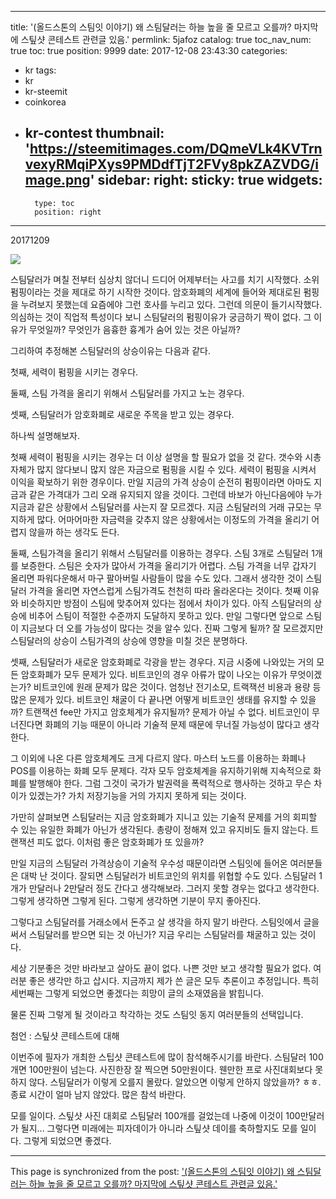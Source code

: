 
---
title: '(올드스톤의 스팀잇 이야기) 왜 스팀달러는 하늘 높을 줄 모르고 오를까? 마지막에 스팊샷 콘테스트 관련글 있음.'
permlink: 5jafoz
catalog: true
toc_nav_num: true
toc: true
position: 9999
date: 2017-12-08 23:43:30
categories:
- kr
tags:
- kr
- kr-steemit
- coinkorea
- kr-contest
thumbnail: 'https://steemitimages.com/DQmeVLk4KVTrnvexyRMqiPXys9PMDdfTjT2FVy8pkZAZVDG/image.png'
sidebar:
    right:
        sticky: true
widgets:
    -
        type: toc
        position: right
---


20171209

![](https://steemitimages.com/DQmeVLk4KVTrnvexyRMqiPXys9PMDdfTjT2FVy8pkZAZVDG/image.png)


스팀달러가 며칠 전부터 심상치 않더니 드디어 어제부터는 사고를 치기 시작했다. 소위 펌핑이라는 것을 제대로 하기 시작한 것이다. 암호화폐의 세계에 들어와 제대로된 펌핑을 누려보지 못했는데 요즘에야 그런 호사를 누리고 있다. 그런데 의문이 들기시작했다. 의심하는 것이 직업적 특성이다 보니 스팀달러의 펌핑이유가 궁금하기 짝이 없다. 그 이유가 무엇일까? 무엇인가 음흉한 흉계가 숨어 있는 것은 아닐까?

그리하여 추정해본 스팀달러의 상승이유는 다음과 같다. 

첫째, 세력이 펌핑을 시키는 경우다.

둘째, 스팀 가격을 올리기 위해서 스팀달러를 가지고 노는 경우다.

셋째, 스팀달러가 암호화폐로 새로운 주목을 받고 있는 경우다.

하나씩 설명해보자. 

첫째 세력이 펌핑을 시키는 경우는 더 이상 설명을 할 필요가 없을 것 같다. 갯수와 시총자체가 많지 않다보니 많지 않은 자금으로 펌핑을 시킬 수 있다. 세력이 펌핑을 시켜서 이익을 확보하기 위한 경우이다. 만일 지금의 가격 상승이 순전히 펌핑이라면 아마도 지금과 같은 가격대가 그리 오래 유지되지 않을 것이다. 그런데 바보가 아닌다음에야 누가 지금과 같은 상황에서 스팀달러를 사는지 잘 모르겠다. 지금 스팀달러의 거래 규모는 무지하게 많다. 어마어마한 자금력을 갖추지 않은 상황에서는 이정도의 가격을 올리기 어렵지 않을까 하는 생각도 든다. 

둘째, 스팀가격을 올리기 위해서 스팀달러를 이용하는 경우다. 스팀 3개로 스팀달러 1개를 보증한다. 스팀은 숫자가 많아서 가격을 올리기가 어렵다. 스팀 가격을 너무 갑자기 올리면 파워다운해서 마구 팔아버릴 사람들이 많을 수도 있다. 그래서 생각한 것이 스팀달러 가격을 올리면 자연스럽게 스팀가격도 천천히 따라 올라온다는 것이다. 첫째 이유와 비슷하지만 방점이 스팀에 맞추어져 있다는 점에서 차이가 있다. 
아직 스팀달러의 상승에 비추어 스팀이 적절한 수준까지 도달하지 못하고 있다. 만일 그렇다면 앞으로 스팀이 지금보다 더 오를 가능성이 많다는 것을 알수 있다. 진짜 그렇게 될까? 잘 모르겠지만 스팀달러의 상승이 스팀가격의 상승에 영향을 미칠 것은 분명하다. 

셋째, 스팀달러가 새로운 암호화폐로 각광을 받는 경우다. 지금 시중에 나와있는 거의 모든 암호화폐가 모두 문제가 있다. 비트코인의 경우 아류가 많이 나오는 이유가 무엇이겠는가? 비트코인에 원래 문제가 많은 것이다. 엄청난 전기소모, 트랙잭션 비용과 용량 등 많은 문제가 있다. 비트코인 채굴이 다 끝나면 어떻게 비트코인 생태를 유지할 수 있을까? 트랜잭션 fee만 가지고 암호체계가 유지될까? 문제가 아닐 수 없다. 비트코인이 무너진다면 화폐의 기능 때문이 아니라 기술적 문제 때문에 무너질 가능성이 많다고 생각한다. 

그 이외에 나온 다른 암호체계도 크게 다르지 않다. 마스터 노드를 이용하는 화폐나 POS를 이용하는 화폐 모두 문제다. 각자 모두 암호체계을 유지하기위해 지속적으로 화폐를 발행해야 한다. 그럼 그것이 국가가 발권력을 폭력적으로 행사하는 것하고 무슨 차이가 있겠는가? 가치 저장기능을 거의 가지지 못하게 되는 것이다. 

가만히 살펴보면 스팀달러는 지금 암호화폐가 지니고 있는 기술적 문제를 거의 회피할 수 있는 유일한 화폐가 아닌가 생각된다. 총량이 정해져 있고 유지비도 들지 않는다. 트랜잭션 피도 없다. 이처럼 좋은 암호화폐가 또 있을까? 

만일 지금의 스팀달러 가격상승이 기술적 우수성 때문이라면 스팀잇에 들어온 여러분들은 대박 난 것이다. 잘되면 스팀달러가 비트코인의 위치를 위협할 수도 있다. 스팀달러 1개가 만달러나 2만달러 정도 간다고 생각해보라. 그러지 못할 경우는 없다고 생각한다. 그렇게 생각하면 그렇게 된다. 그렇게 생각하면 기분이 무지 좋아진다. 

그렇다고 스팀달러를 거래소에서 돈주고 살 생각을 하지 말기 바란다. 스팀잇에서 글을 써서 스팀달러를 받으면 되는 것 아닌가? 지금 우리는 스팀달러를 채굴하고 있는 것이다. 

세상 기분좋은 것만 바라보고 살아도 끝이 없다. 나쁜 것만 보고 생각할 필요가 없다. 
여러분 좋은 생각만 하고 삽시다. 
지금까지 제가 쓴 글은 모두 추론이고 추정입니다. 특히 세번째는 그렇게 되었으면 좋겠다는 희망이 글의 소재였음을 밝힙니다. 

물론 진짜 그렇게 될 것이라고 착각하는 것도 스팀잇 동지 여러분들의 선택입니다. 



첨언 : 스팊샷 콘테스트에 대해

이번주에 필자가 개최한 스팁샷 콘테스트에 많이 참석해주시기를 바란다. 스팀달러 100개면 100만원이 넘는다. 사진한장 잘 찍으면 50만원이다. 웬만한 프로 사진대회보다 못하지 않다. 스팀달러가 이렇게 오를지 몰랐다. 알았으면 이렇게 안하지 않았을까? ㅎㅎ. 종료 시간이 얼마 남지 않았다. 많은 참석 바란다. 

모를 일이다. 스팊샷 사진 대회로 스팀달러 100개를 걸었는데 나중에 이것이 100만달러가 될지... 그렇다면 미래에는 피자데이가 아니라 스팊샷 데이를 축하할지도 모를 일이다. 그렇게 되었으면 좋겠다.

- - -

This page is synchronized from the post: ['(올드스톤의 스팀잇 이야기) 왜 스팀달러는 하늘 높을 줄 모르고 오를까? 마지막에 스팊샷 콘테스트 관련글 있음.'](https://steemit.com/@oldstone/5jafoz)

